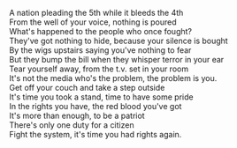 A nation pleading the 5th while it bleeds the 4th   
From the well of your voice, nothing is poured   
What's happened to the people who once fought?  
They've got nothing to hide, because your silence is bought  
By the wigs upstairs saying you've nothing to fear  
But they bump the bill when they whisper terror in your ear  
Tear yourself away, from the t.v. set in your room  
It's not the media who's the problem, the problem is you.  
Get off your couch and take a step outside  
It's time you took a stand, time to have some pride  
In the rights you have, the red blood you've got  
It's more than enough, to be a patriot  
There's only one duty for a citizen  
Fight the system, it's time you had rights again.  
